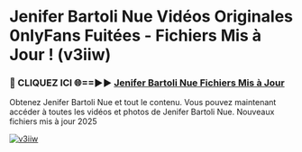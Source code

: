 # Jenifer Bartoli Nue Vidéos Originales 0nlyFans Fuitées - Fichiers Mis à Jour ! (v3iiw)

<h3>🔴 CLIQUEZ ICI 🌐==►► <a href="https://tinyurl.com/2pmr4ezf" rel="nofollow">Jenifer Bartoli Nue Fichiers Mis à Jour</a></h3>

Obtenez Jenifer Bartoli Nue et tout le contenu. Vous pouvez maintenant accéder à toutes les vidéos et photos de Jenifer Bartoli Nue. Nouveaux fichiers mis à jour 2025

[![v3iiw](https://i.imgur.com/6SNvagu.gif)](https://tinyurl.com/2pmr4ezf)
